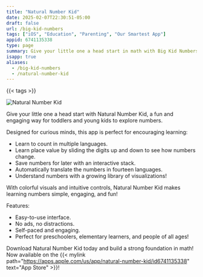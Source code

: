 ```yaml
---
title: "Natural Number Kid"
date: 2025-02-07T22:30:51-05:00
draft: false
url: /big-kid-numbers
tags: ["iOS", "Education", "Parenting", "Our Smartest App"]
appid: 6741135338
type: page
summary: Give your little one a head start in math with Big Kid Numbers, the fun and engaging way for toddlers and young kids to explore numbers and place value!
isapp: true
aliases:
  - /big-kid-numbers
  - /natural-number-kid
---
```


{{< tags >}}

![Natural Number Kid](/images/natural-number-kid-2-1.png)


Give your little one a head start with Natural Number Kid, a fun and engaging way for toddlers and young kids to explore numbers.

Designed for curious minds, this app is perfect for encouraging learning:
* Learn to count in multiple languages.
* Learn place value by sliding the digits up and down to see how numbers change.
* Save numbers for later with an interactive stack.
* Automatically translate the numbers in fourteen languages.
* Understand numbers with a growing library of visualizations!

With colorful visuals and intuitive controls, Natural Number Kid makes learning numbers simple, engaging, and fun!

Features:
* Easy-to-use interface.
* No ads, no distractions.
* Self-paced and engaging.
* Perfect for preschoolers, elementary learners, and people of all ages!

Download Natural Number Kid today and build a strong foundation in math! Now available on the {{< mylink path="https://apps.apple.com/us/app/natural-number-kid/id6741135338" text="App Store" >}}!
